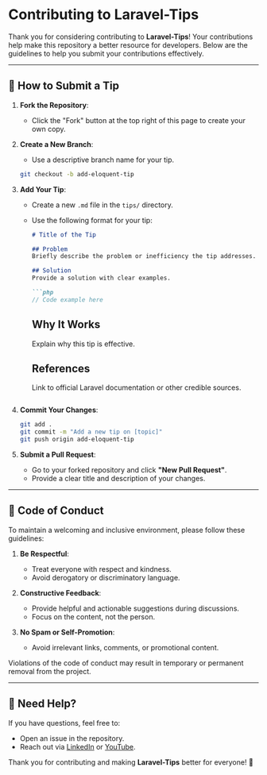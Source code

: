 # Contributing to Laravel-Tips

Thank you for considering contributing to **Laravel-Tips**! Your contributions help make this repository a better resource for developers. Below are the guidelines to help you submit your contributions effectively.

---

## 🚀 How to Submit a Tip

1. **Fork the Repository**:
   - Click the "Fork" button at the top right of this page to create your own copy.

2. **Create a New Branch**:
   - Use a descriptive branch name for your tip.
   ```bash
   git checkout -b add-eloquent-tip
   ```

3. **Add Your Tip**:
   - Create a new `.md` file in the `tips/` directory.
   - Use the following format for your tip:
     ```markdown
     # Title of the Tip

     ## Problem
     Briefly describe the problem or inefficiency the tip addresses.

     ## Solution
     Provide a solution with clear examples.

     ```php
     // Code example here
     ```

     ## Why It Works
     Explain why this tip is effective.

     ## References
     Link to official Laravel documentation or other credible sources.
     ```

4. **Commit Your Changes**:
   ```bash
   git add .
   git commit -m "Add a new tip on [topic]"
   git push origin add-eloquent-tip
   ```

5. **Submit a Pull Request**:
   - Go to your forked repository and click **"New Pull Request"**.
   - Provide a clear title and description of your changes.

---

## 🌟 Code of Conduct

To maintain a welcoming and inclusive environment, please follow these guidelines:

1. **Be Respectful**:
   - Treat everyone with respect and kindness.
   - Avoid derogatory or discriminatory language.

2. **Constructive Feedback**:
   - Provide helpful and actionable suggestions during discussions.
   - Focus on the content, not the person.

3. **No Spam or Self-Promotion**:
   - Avoid irrelevant links, comments, or promotional content.

Violations of the code of conduct may result in temporary or permanent removal from the project.

---

## 💬 Need Help?

If you have questions, feel free to:
- Open an issue in the repository.
- Reach out via [LinkedIn](https://linkedin.com/in/saberfazliahmadi/) or [YouTube](https://www.youtube.com/@saberfazliahmadi).

Thank you for contributing and making **Laravel-Tips** better for everyone! 🚀
